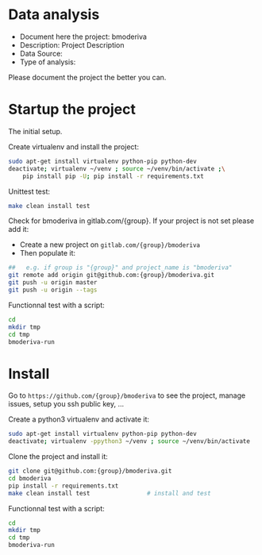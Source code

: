 # Data analysis
- Document here the project: bmoderiva
- Description: Project Description
- Data Source:
- Type of analysis:

Please document the project the better you can.

# Startup the project

The initial setup.

Create virtualenv and install the project:
```bash
sudo apt-get install virtualenv python-pip python-dev
deactivate; virtualenv ~/venv ; source ~/venv/bin/activate ;\
    pip install pip -U; pip install -r requirements.txt
```

Unittest test:
```bash
make clean install test
```

Check for bmoderiva in gitlab.com/{group}.
If your project is not set please add it:

- Create a new project on `gitlab.com/{group}/bmoderiva`
- Then populate it:

```bash
##   e.g. if group is "{group}" and project_name is "bmoderiva"
git remote add origin git@github.com:{group}/bmoderiva.git
git push -u origin master
git push -u origin --tags
```

Functionnal test with a script:

```bash
cd
mkdir tmp
cd tmp
bmoderiva-run
```

# Install

Go to `https://github.com/{group}/bmoderiva` to see the project, manage issues,
setup you ssh public key, ...

Create a python3 virtualenv and activate it:

```bash
sudo apt-get install virtualenv python-pip python-dev
deactivate; virtualenv -ppython3 ~/venv ; source ~/venv/bin/activate
```

Clone the project and install it:

```bash
git clone git@github.com:{group}/bmoderiva.git
cd bmoderiva
pip install -r requirements.txt
make clean install test                # install and test
```
Functionnal test with a script:

```bash
cd
mkdir tmp
cd tmp
bmoderiva-run
```
